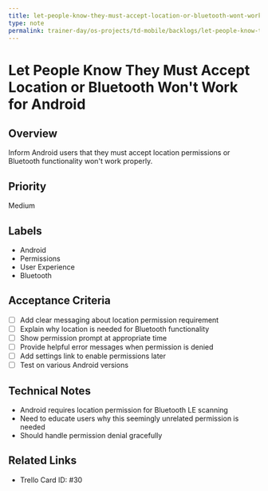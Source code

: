 ```yaml
---
title: let-people-know-they-must-accept-location-or-bluetooth-wont-work-for-android
type: note
permalink: trainer-day/os-projects/td-mobile/backlogs/let-people-know-they-must-accept-location-or-bluetooth-wont-work-for-android
---
```


# Let People Know They Must Accept Location or Bluetooth Won't Work for Android

## Overview
Inform Android users that they must accept location permissions or Bluetooth functionality won't work properly.

## Priority
Medium

## Labels
- Android
- Permissions
- User Experience
- Bluetooth

## Acceptance Criteria
- [ ] Add clear messaging about location permission requirement
- [ ] Explain why location is needed for Bluetooth functionality
- [ ] Show permission prompt at appropriate time
- [ ] Provide helpful error messages when permission is denied
- [ ] Add settings link to enable permissions later
- [ ] Test on various Android versions

## Technical Notes
- Android requires location permission for Bluetooth LE scanning
- Need to educate users why this seemingly unrelated permission is needed
- Should handle permission denial gracefully

## Related Links
- Trello Card ID: #30
